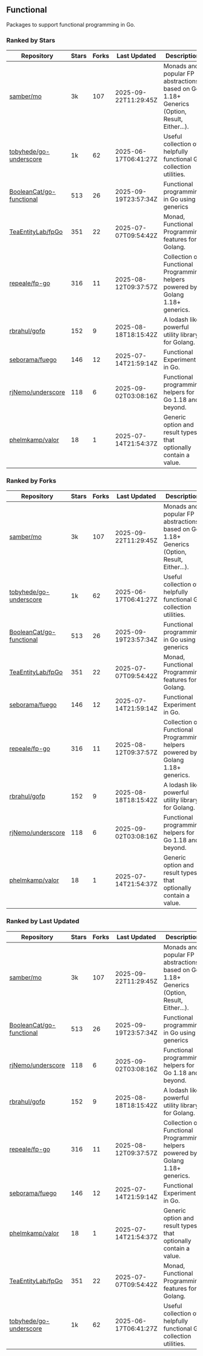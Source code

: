 ## Functional

Packages to support functional programming in Go.

### Ranked by Stars

| Repository | Stars | Forks | Last Updated | Description | 
|------------|-------|-------|--------------|-------------|
| [samber/mo](https://github.com/samber/mo) | 3k | 107 | 2025-09-22T11:29:45Z |  Monads and popular FP abstractions, based on Go 1.18+ Generics (Option, Result, Either...). |
| [tobyhede/go-underscore](https://github.com/tobyhede/go-underscore) | 1k | 62 | 2025-06-17T06:41:27Z |  Useful collection of helpfully functional Go collection utilities. |
| [BooleanCat/go-functional](https://github.com/BooleanCat/go-functional) | 513 | 26 | 2025-09-19T23:57:34Z |  Functional programming in Go using generics |
| [TeaEntityLab/fpGo](https://github.com/TeaEntityLab/fpGo) | 351 | 22 | 2025-07-07T09:54:42Z |  Monad, Functional Programming features for Golang. |
| [repeale/fp-go](https://github.com/repeale/fp-go) | 316 | 11 | 2025-08-12T09:37:57Z |  Collection of Functional Programming helpers powered by Golang 1.18+ generics. |
| [rbrahul/gofp](https://github.com/rbrahul/gofp) | 152 | 9 | 2025-08-18T18:15:42Z |  A lodash like powerful utility library for Golang. |
| [seborama/fuego](https://github.com/seborama/fuego) | 146 | 12 | 2025-07-14T21:59:14Z |  Functional Experiment in Go. |
| [rjNemo/underscore](https://github.com/rjNemo/underscore) | 118 | 6 | 2025-09-02T03:08:16Z |  Functional programming helpers for Go 1.18 and beyond. |
| [phelmkamp/valor](https://github.com/phelmkamp/valor) | 18 | 1 | 2025-07-14T21:54:37Z |  Generic option and result types that optionally contain a value. |

### Ranked by Forks

| Repository | Stars | Forks | Last Updated | Description | 
|------------|-------|-------|--------------|-------------|
| [samber/mo](https://github.com/samber/mo) | 3k | 107 | 2025-09-22T11:29:45Z |  Monads and popular FP abstractions, based on Go 1.18+ Generics (Option, Result, Either...). |
| [tobyhede/go-underscore](https://github.com/tobyhede/go-underscore) | 1k | 62 | 2025-06-17T06:41:27Z |  Useful collection of helpfully functional Go collection utilities. |
| [BooleanCat/go-functional](https://github.com/BooleanCat/go-functional) | 513 | 26 | 2025-09-19T23:57:34Z |  Functional programming in Go using generics |
| [TeaEntityLab/fpGo](https://github.com/TeaEntityLab/fpGo) | 351 | 22 | 2025-07-07T09:54:42Z |  Monad, Functional Programming features for Golang. |
| [seborama/fuego](https://github.com/seborama/fuego) | 146 | 12 | 2025-07-14T21:59:14Z |  Functional Experiment in Go. |
| [repeale/fp-go](https://github.com/repeale/fp-go) | 316 | 11 | 2025-08-12T09:37:57Z |  Collection of Functional Programming helpers powered by Golang 1.18+ generics. |
| [rbrahul/gofp](https://github.com/rbrahul/gofp) | 152 | 9 | 2025-08-18T18:15:42Z |  A lodash like powerful utility library for Golang. |
| [rjNemo/underscore](https://github.com/rjNemo/underscore) | 118 | 6 | 2025-09-02T03:08:16Z |  Functional programming helpers for Go 1.18 and beyond. |
| [phelmkamp/valor](https://github.com/phelmkamp/valor) | 18 | 1 | 2025-07-14T21:54:37Z |  Generic option and result types that optionally contain a value. |

### Ranked by Last Updated

| Repository | Stars | Forks | Last Updated | Description | 
|------------|-------|-------|--------------|-------------|
| [samber/mo](https://github.com/samber/mo) | 3k | 107 | 2025-09-22T11:29:45Z |  Monads and popular FP abstractions, based on Go 1.18+ Generics (Option, Result, Either...). |
| [BooleanCat/go-functional](https://github.com/BooleanCat/go-functional) | 513 | 26 | 2025-09-19T23:57:34Z |  Functional programming in Go using generics |
| [rjNemo/underscore](https://github.com/rjNemo/underscore) | 118 | 6 | 2025-09-02T03:08:16Z |  Functional programming helpers for Go 1.18 and beyond. |
| [rbrahul/gofp](https://github.com/rbrahul/gofp) | 152 | 9 | 2025-08-18T18:15:42Z |  A lodash like powerful utility library for Golang. |
| [repeale/fp-go](https://github.com/repeale/fp-go) | 316 | 11 | 2025-08-12T09:37:57Z |  Collection of Functional Programming helpers powered by Golang 1.18+ generics. |
| [seborama/fuego](https://github.com/seborama/fuego) | 146 | 12 | 2025-07-14T21:59:14Z |  Functional Experiment in Go. |
| [phelmkamp/valor](https://github.com/phelmkamp/valor) | 18 | 1 | 2025-07-14T21:54:37Z |  Generic option and result types that optionally contain a value. |
| [TeaEntityLab/fpGo](https://github.com/TeaEntityLab/fpGo) | 351 | 22 | 2025-07-07T09:54:42Z |  Monad, Functional Programming features for Golang. |
| [tobyhede/go-underscore](https://github.com/tobyhede/go-underscore) | 1k | 62 | 2025-06-17T06:41:27Z |  Useful collection of helpfully functional Go collection utilities. |

